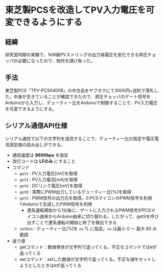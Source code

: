 # 東芝製PCSを改造してPV入力電圧を可変できるようにする
## 経緯
研究室同期の実験で、1kW級PVストリングの出力端電圧を変化できる昇圧チョッパが必要になったので、制作を請け負った。

## 手法
東芝製PCS「TPV-PCS0400B」の中古品をヤフオクにて3000円+送料で落札した。中身が生きていることが確認できたので、昇圧チョッパのゲート信号をArduinoから入力し、デューティー比をArduinoで制御することで、PV入力電圧を可変できるようにする。

## シリアル通信API仕様
シリアル通信で以下の文字列を送信することで、デューティー比の指定や電圧電流測定値の読み出しができる。
- 通信速度は **9600bps** を設定
- 改行コードは **LFのみ** にすること
- コマンド
  - `getV` : PV入力電圧[mV]を取得
  - `getI` : PV入力電流[mA]を取得
  - `getU` : DCリンク電圧[mV]を取得
  - `getD` : 実際にPWM出力しているデューティー比[%]を取得
  - `getS` : PWM信号の出力元を取得。0:PCSマイコンのPWM信号を利用 1:Arduinoで生成したPWM信号を利用
    - 連系運転開始から1分後に、ゲートに入力されるPWM信号がPCSマイコン由来からArduino由来に切り替わる。したがって、getSを呼び出すことで連系運転の開始と終了を検出できる
  - `setDxx` : デューティー比[%]を `xx` % に指定。`xx` は最小 0 ～ 最大 80 の範囲
- 返り値
  - getコマンド：数値単体が文字列で返ってくる。不正なコマンドでは`0`が返ってくる
  - setコマンド：setした数値が文字列で返ってくる。不正な値をセットしようとしたときは`0`が返ってくる